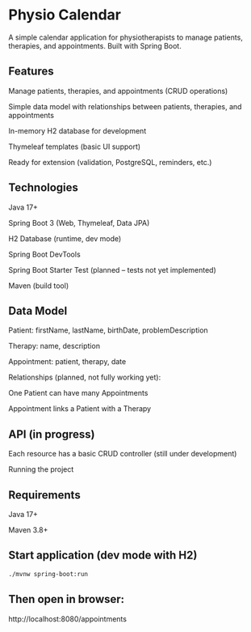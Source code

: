 # Physio Calendar

A simple calendar application for physiotherapists to manage patients, therapies, and appointments. Built with Spring Boot.


## Features

Manage patients, therapies, and appointments (CRUD operations)

Simple data model with relationships between patients, therapies, and appointments

In-memory H2 database for development

Thymeleaf templates (basic UI support)

Ready for extension (validation, PostgreSQL, reminders, etc.)


## Technologies

Java 17+

Spring Boot 3 (Web, Thymeleaf, Data JPA)

H2 Database (runtime, dev mode)

Spring Boot DevTools

Spring Boot Starter Test (planned – tests not yet implemented)

Maven (build tool)


## Data Model

Patient: firstName, lastName, birthDate, problemDescription

Therapy: name, description

Appointment: patient, therapy, date

Relationships (planned, not fully working yet):

One Patient can have many Appointments

Appointment links a Patient with a Therapy


## API (in progress)

Each resource has a basic CRUD controller (still under development)

Running the project

## Requirements

Java 17+

Maven 3.8+

## Start application (dev mode with H2)
```bash
./mvnw spring-boot:run
```

## Then open in browser:

http://localhost:8080/appointments

